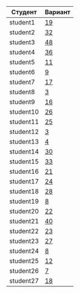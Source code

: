 | **Студент** | **Вариант**|
|-------------|------------|
| student1 | [19](./tasks/19) |
| student2 | [32](./tasks/32) |
| student3 | [48](./tasks/48) |
| student4 | [36](./tasks/36) |
| student5 | [11](./tasks/11) |
| student6 | [9](./tasks/9) |
| student7 | [17](./tasks/17) |
| student8 | [3](./tasks/3) |
| student9 | [16](./tasks/16) |
| student10 | [26](./tasks/26) |
| student11 | [25](./tasks/25) |
| student12 | [3](./tasks/3) |
| student13 | [4](./tasks/4) |
| student14 | [30](./tasks/30) |
| student15 | [33](./tasks/33) |
| student16 | [21](./tasks/21) |
| student17 | [24](./tasks/24) |
| student18 | [28](./tasks/28) |
| student19 | [8](./tasks/8) |
| student20 | [22](./tasks/22) |
| student21 | [40](./tasks/40) |
| student22 | [23](./tasks/23) |
| student23 | [27](./tasks/27) |
| student24 | [8](./tasks/8) |
| student25 | [12](./tasks/12) |
| student26 | [7](./tasks/7) |
| student27 | [18](./tasks/18) |
